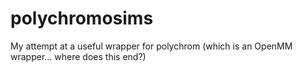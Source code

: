 # polychromosims
My attempt at a useful wrapper for polychrom (which is an OpenMM wrapper... where does this end?)
